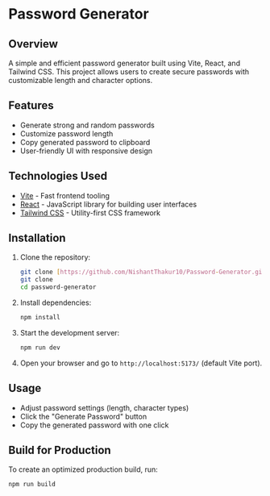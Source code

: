 # Password Generator

## Overview
A simple and efficient password generator built using Vite, React, and Tailwind CSS. This project allows users to create secure passwords with customizable length and character options.

## Features
- Generate strong and random passwords
- Customize password length
- Copy generated password to clipboard
- User-friendly UI with responsive design

## Technologies Used
- [Vite](https://vitejs.dev/) - Fast frontend tooling
- [React](https://react.dev/) - JavaScript library for building user interfaces
- [Tailwind CSS](https://tailwindcss.com/) - Utility-first CSS framework

## Installation

1. Clone the repository:
   ```sh
   git clone [https://github.com/NishantThakur10/Password-Generator.git](https://github.com/NishantThakur10/Password-Generato)
   git clone 
   cd password-generator
   ```
2. Install dependencies:
   ```sh
   npm install
   ```
3. Start the development server:
   ```sh
   npm run dev
   ```
4. Open your browser and go to `http://localhost:5173/` (default Vite port).

## Usage
- Adjust password settings (length, character types)
- Click the "Generate Password" button
- Copy the generated password with one click

## Build for Production
To create an optimized production build, run:
```sh
npm run build
```


